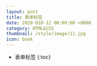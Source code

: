 ```yaml
---
layout: post
title: 表单标签
date: 2020-010-12 00:00:00 +0800
category: HTML&CSS
thumbnail: /style/image/11.jpg
icon: book
---
```


* 表单标签
{:toc}

